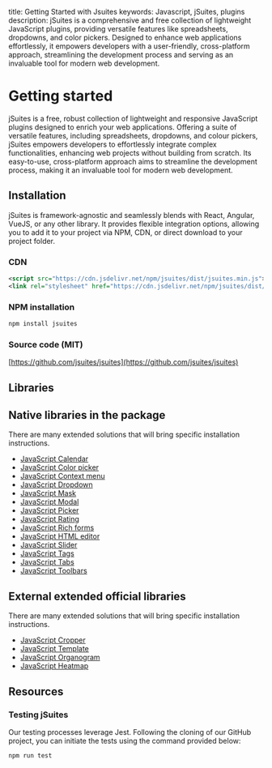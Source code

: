 title: Getting Started with Jsuites
keywords: Javascript, jSuites, plugins
description: jSuites is a comprehensive and free collection of lightweight JavaScript plugins, providing versatile features like spreadsheets, dropdowns, and color pickers. Designed to enhance web applications effortlessly, it empowers developers with a user-friendly, cross-platform approach, streamlining the development process and serving as an invaluable tool for modern web development.

Getting started
===============

jSuites is a free, robust collection of lightweight and responsive JavaScript plugins designed to enrich your web applications. Offering a suite of versatile features, including spreadsheets, dropdowns, and colour pickers, jSuites empowers developers to effortlessly integrate complex functionalities, enhancing web projects without building from scratch. Its easy-to-use, cross-platform approach aims to streamline the development process, making it an invaluable tool for modern web development.  
  
  

Installation
------------

jSuites is framework-agnostic and seamlessly blends with React, Angular, VueJS, or any other library. It provides flexible integration options, allowing you to add it to your project via NPM, CDN, or direct download to your project folder.  
  

### CDN

```xml
<script src="https://cdn.jsdelivr.net/npm/jsuites/dist/jsuites.min.js"></script>
<link rel="stylesheet" href="https://cdn.jsdelivr.net/npm/jsuites/dist/jsuites.min.css" type="text/css" />
```

  

### NPM installation

```bash
npm install jsuites
```
  

### Source code (MIT)

[https://github.com/jsuites/jsuites](https://github.com/jsuites/jsuites)  
  
  

Libraries
-------------------

## Native libraries in the package

There are many extended solutions that will bring specific installation instructions.  

- [JavaScript Calendar](/docs/v4/javascript-calendar)
- [JavaScript Color picker](/docs/v4/color-picker)
- [JavaScript Context menu](/docs/v4/contextmenu)
- [JavaScript Dropdown](/docs/v4/dropdown-and-autocomplete)
- [JavaScript Mask](/docs/v4/javascript-mask)
- [JavaScript Modal](/docs/v4/modal)
- [JavaScript Picker](/docs/v4/picker)
- [JavaScript Rating](/docs/v4/rating)
- [JavaScript Rich forms](/docs/v4/rich-form)
- [JavaScript HTML editor](/docs/v4/javascript-html-editor)
- [JavaScript Slider](/docs/v4/image-slider)
- [JavaScript Tags](/docs/v4/javascript-tags)
- [JavaScript Tabs](/docs/v4/javascript-tabs)
- [JavaScript Toolbars](/docs/v4/toolbar)

## External extended official libraries

There are many extended solutions that will bring specific installation instructions.

- [JavaScript Cropper](/docs/v4/image-cropper)
- [JavaScript Template](/docs/v4/javascript-template)
- [JavaScript Organogram](/docs/v4/organogram)
- [JavaScript Heatmap](/docs/v4/heatmap)

Resources
---------

### Testing jSuites

Our testing processes leverage Jest. Following the cloning of our GitHub project, you can initiate the tests using the command provided below:  

```bash
npm run test
```